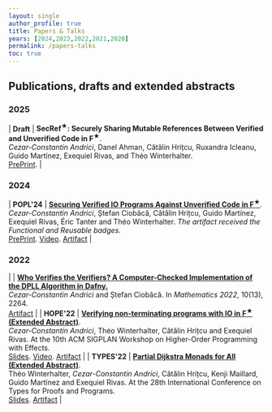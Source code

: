 ```yaml
---
layout: single
author_profile: true
title: Papers & Talks
years: [2024,2023,2022,2021,2020]
permalink: /papers-talks
toc: true 
---
```


<h2 id="#papers">Publications, drafts and extended abstracts</h2>
<h3  id="2025" class="pubyear">2025</h3>

| **Draft** | **SecRef<sup>★</sup>: Securely Sharing Mutable References Between Verified and Unverified Code in F<sup>★</sup>**.<br/> *Cezar-Constantin Andrici*, Danel Ahman, Cătălin Hrițcu, Ruxandra Icleanu, Guido Martínez, Exequiel Rivas, and Théo Winterhalter.<br/>[PrePrint](https://arxiv.org/abs/2503.00404). |

<h3  id="2024" class="pubyear">2024</h3>

| **POPL'24** | [**Securing Verified IO Programs Against Unverified Code in F<sup>★</sup>**](https://doi.org/10.1145/3632916).<br/> *Cezar-Constantin Andrici*, Ștefan Ciobâcă, Cătălin Hrițcu, Guido Martínez, Exequiel Rivas,&nbsp;Éric Tanter and Théo Winterhalter. *The artifact received the Functional and Reusable badges.*<br/>[PrePrint](https://arxiv.org/abs/2303.01350). [Video](https://www.youtube.com/watch?v=7jCChuyZHR4). [Artifact](https://zenodo.org/doi/10.5281/zenodo.10125015) |

<h3  id="2022" class="pubyear">2022</h3>

|  | [**Who Verifies the Verifiers? A Computer-Checked Implementation of the DPLL Algorithm in Dafny.**](https://doi.org/10.3390/math10132264)<br/> *Cezar-Constantin Andrici* and Ștefan Ciobâcă. In *Mathematics 2022*, 10(13), 2264. <br/> [Artifact](https://github.com/andricicezar/truesat) |
| **HOPE'22** | [**Verifying non-terminating programs with IO in F<sup>★</sup> (Extended Abstract)**](https://theowinterhalter.github.io/res/iodiv-hope.pdf).<br/> *Cezar-Constantin Andrici*, Théo Winterhalter, Cătălin Hrițcu and Exequiel Rivas. At the 10th ACM SIGPLAN Workshop on Higher-Order Programming with Effects. <br/> [Slides](https://cezarandrici.com/wp-content/uploads/2022/09/HOPE22_Andrici_Slides.pdf). [Video](https://www.youtube.com/watch?v=i6gfZteKAAw). [Artifact](https://github.com/andricicezar/fstar-io/tree/hope-submission) |
| **TYPES'22** | [**Partial Dijkstra Monads for All (Extended Abstract)**](https://types22.inria.fr/files/2022/06/TYPES_2022_paper_18.pdf). <br/> Théo Winterhalter, *Cezar-Constantin Andrici*, Cătălin Hrițcu, Kenji Maillard, Guido Martínez and Exequiel Rivas. At the 28th International Conference on Types for Proofs and Programs. <br/> [Slides](https://types22.inria.fr/files/2022/06/TYPES_2022_slides_18.pdf). [Artifact](https://github.com/TheoWinterhalter/pdm4all/releases/tag/types2022) |

